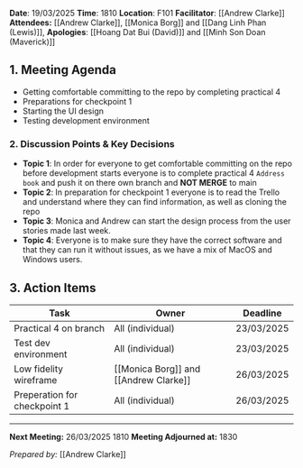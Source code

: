 **Date**: 19/03/2025
**Time**: 1810
**Location**: F101 
**Facilitator**: [[Andrew Clarke]]
**Attendees:** [[Andrew Clarke]], [[Monica Borg]] and [[Dang Linh Phan (Lewis)]],
**Apologies**: [[Hoang Dat Bui (David)]] and [[Minh Son Doan (Maverick)]] 
 
## **1. Meeting Agenda**
- Getting comfortable committing to the repo by completing practical 4 
- Preparations for checkpoint 1
- Starting the UI design
- Testing development environment 

### **2. Discussion Points & Key Decisions**
- **Topic 1**: In order for everyone to get comfortable committing on the repo before development starts  everyone is to complete practical 4 `Address book` and push it on there own branch and **NOT MERGE** to main
- **Topic 2**: In preparation for checkpoint 1 everyone is to read the Trello and understand where they can find information, as well as cloning the repo
- **Topic 3**: Monica and Andrew can start the design process from the user stories made last week.
- **Topic 4**: Everyone is to make sure they have the correct software and that they can run it without issues, as we have a mix of MacOS and Windows users.


## **3. Action Items**

| **Task**                     | **Owner**                             | **Deadline** |
| ---------------------------- | ------------------------------------- | ------------ |
| Practical 4 on branch        | All (individual)                      | 23/03/2025   |
| Test dev environment         | All (individual)                      | 23/03/2025   |
| Low fidelity wireframe       | [[Monica Borg]] and [[Andrew Clarke]] | 26/03/2025   |
| Preperation for checkpoint 1 | All (individual)                      | 26/03/2025   |



---
**Next Meeting:** 26/03/2025 1810
**Meeting Adjourned at:** 1830

_Prepared by:_ [[Andrew Clarke]]